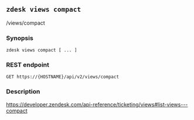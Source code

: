 ## `zdesk views compact`

/views/compact

### Synopsis

    zdesk views compact [ ... ]

### REST endpoint

    GET https://{HOSTNAME}/api/v2/views/compact

### Description

https://developer.zendesk.com/api-reference/ticketing/views#list-views---compact


